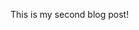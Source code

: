 [category]: <> (General)
[date]: <> (2020/10/24)
[title]: <> (Hello Josh)

This is my second blog post!